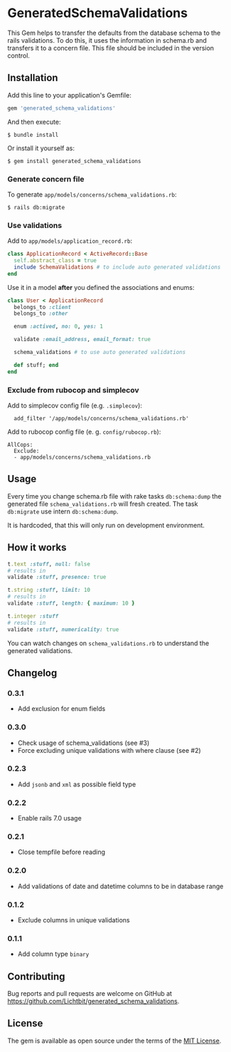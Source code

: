 # GeneratedSchemaValidations

This Gem helps to transfer the defaults from the database schema to the rails validations. To do this, it uses the information in schema.rb and transfers it to a concern file. This file should be included in the version control.

## Installation

Add this line to your application's Gemfile:

```ruby
gem 'generated_schema_validations'
```

And then execute:

    $ bundle install

Or install it yourself as:

    $ gem install generated_schema_validations


### Generate concern file

To generate `app/models/concerns/schema_validations.rb`:

    $ rails db:migrate

### Use validations

Add to `app/models/application_record.rb`:

```ruby
class ApplicationRecord < ActiveRecord::Base
  self.abstract_class = true
  include SchemaValidations # to include auto generated validations
end
```

Use it in a model **after** you defined the associations and enums:

```ruby
class User < ApplicationRecord
  belongs_to :client
  belongs_to :other

  enum :actived, no: 0, yes: 1

  validate :email_address, email_format: true

  schema_validations # to use auto generated validations

  def stuff; end
end
```

### Exclude from rubocop and simplecov

Add to simplecov config file (e.g. `.simplecov`):

```
  add_filter '/app/models/concerns/schema_validations.rb'
```

Add to rubocop config file (e. g. `config/rubocop.rb`):

```
AllCops:
  Exclude:
  - app/models/concerns/schema_validations.rb
```


## Usage

Every time you change schema.rb file with rake tasks `db:schema:dump` the generated file `schema_validations.rb` will fresh created. The task `db:migrate` use intern `db:schema:dump`.

It is hardcoded, that this will only run on development environment.


## How it works

```ruby
t.text :stuff, null: false
# results in
validate :stuff, presence: true

t.string :stuff, limit: 10
# results in
validate :stuff, length: { maximum: 10 }

t.integer :stuff
# results in
validate :stuff, numericality: true
```

You can watch changes on `schema_validations.rb` to understand the generated validations.

## Changelog

### 0.3.1

* Add exclusion for enum fields

### 0.3.0

* Check usage of schema_validations (see #3)
* Force excluding unique validations with where clause (see #2)

### 0.2.3

* Add `jsonb` and `xml` as possible field type

### 0.2.2

* Enable rails 7.0 usage

### 0.2.1

* Close tempfile before reading

### 0.2.0

* Add validations of date and datetime columns to be in database range

### 0.1.2

* Exclude columns in unique validations

### 0.1.1

* Add column type `binary`

## Contributing

Bug reports and pull requests are welcome on GitHub at https://github.com/Lichtbit/generated_schema_validations.


## License

The gem is available as open source under the terms of the [MIT License](https://opensource.org/licenses/MIT).
